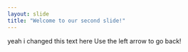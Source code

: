 ```yaml
---
layout: slide
title: "Welcome to our second slide!"
---
```

yeah i changed this text here
Use the left arrow to go back!
